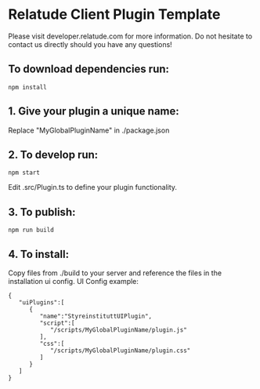 # Relatude Client Plugin Template
Please visit developer.relatude.com for more information. 
Do not hesitate to contact us directly should you have any questions! 
## To download dependencies run:

```
npm install
```

## 1. Give your plugin a unique name:
Replace "MyGlobalPluginName" in ./package.json

## 2. To develop run:

```
npm start
```
Edit .src/Plugin.ts to define your plugin functionality.

## 3. To publish:

```
npm run build
```
## 4. To install: 
Copy files from ./build to your server and reference the files in the installation ui config. UI Config example:
```
{
   "uiPlugins":[
      {
         "name":"StyreinstituttUIPlugin",
         "script":[
            "/scripts/MyGlobalPluginName/plugin.js"
         ],
         "css":[
            "/scripts/MyGlobalPluginName/plugin.css"
         ]
      }
   ]
}
```


